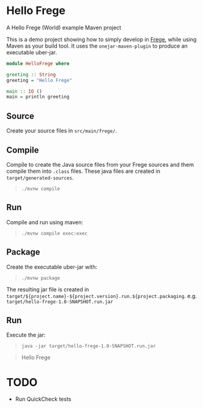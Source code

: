 # Hello Frege

A Hello Frege (World) example Maven project

This is a demo project showing how to simply develop in [Frege](http://frege-lang.org), while using Maven as your build tool. It uses the `onejar-maven-plugin` to produce an executable uber-jar.

```haskell
module HelloFrege where

greeting :: String
greeting = "Hello Frege"

main :: IO ()
main = println greeting
```

## Source

Create your source files in `src/main/frege/`.

## Compile

Compile to create the Java source files from your Frege sources and them compile them into `.class` files. These java files are created in `target/generated-sources`.

> `./mvnw compile`

## Run

Compile and run using maven:

> `./mvnw compile exec:exec`

## Package

Create the executable uber-jar with:

> `./mvnw package`

The resulting jar file is created in `target/${project.name}-${project.version}.run.${project.packaging`. e.g. `target/hello-frege-1.0-SNAPSHOT.run.jar`

## Run

Execute the jar:

> `java -jar target/hello-frege-1.0-SNAPSHOT.run.jar`

> Hello Frege

# TODO

* Run QuickCheck tests

